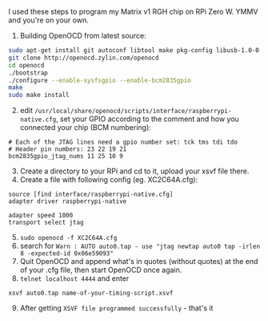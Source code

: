 I used these steps to program my Matrix v1 RGH chip on RPi Zero W. YMMV and you're on your own.

1. Building OpenOCD from latest source:
```bash
sudo apt-get install git autoconf libtool make pkg-config libusb-1.0-0 libusb-1.0-0-dev telnet
git clone http://openocd.zylin.com/openocd
cd openocd
./bootstrap
./configure --enable-sysfsgpio --enable-bcm2835gpio
make
sudo make install
```

2. edit `/usr/local/share/openocd/scripts/interface/raspberrypi-native.cfg`, set your GPIO according to the comment and how you connected your chip (BCM numbering):
```
# Each of the JTAG lines need a gpio number set: tck tms tdi tdo
# Header pin numbers: 23 22 19 21
bcm2835gpio_jtag_nums 11 25 10 9
```

3. Create a directory to your RPi and cd to it, upload your xsvf file there.
4. Create a file with following config (eg. XC2C64A.cfg):
```
source [find interface/raspberrypi-native.cfg]
adapter driver raspberrypi-native

adapter speed 1000
transport select jtag
```

5. `sudo openocd -f XC2C64A.cfg`
6. search for `Warn : AUTO auto0.tap - use "jtag newtap auto0 tap -irlen 8 -expected-id 0x06e59093"`
7. Quit OpenOCD and append what's in quotes (without quotes) at the end of your .cfg file, then start OpenOCD once again.
8. `telnet localhost 4444` and enter
```
xsvf auto0.tap name-of-your-timing-script.xsvf
```
9. After getting `XSVF file programmed successfully` - that's it